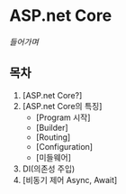 # ASP.net Core
*들어가며*





## 목차
1. [ASP.net Core?]
2. [ASP.net Core의 특징]
   * [Program 시작]
   * [Builder]
   * [Routing]
   * [Configuration]
   * [미들웨어]
3. DI(의존성 주입)
4. [비동기 제어 Async, Await]
